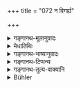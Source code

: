 +++
title = "072 न विगर्ह्य"

+++

<details><summary>गङ्गानथ-मूलानुवादः</summary>

He shall hot carry on a wrangling conversatioh. He shall not wear a garland outside. Riding on the back of cows and oxen is altogether deprecated.—(72)
</details>

<details><summary>मेधातिथिः</summary>

अभिनिवेशेन पणबन्धादिना यल् लौकिकेषु शास्त्रेषु वार्थेष्व् इतरेतरं जल्पनम् अहोपुरुषिका या, सा **विगृह्य कथा** । **बहिर्माल्यम्** । वाससो बहिः कण्ठस्थां स्रजं वाससा छादयेत् । तथा च समाचारः ।

- <u>अपरे</u> बहिर् इत्य् अनावृतो देश उच्यते । तत्र नगररथ्यादौ न प्रकटमाल्यो भ्राम्येद् इत्य् आहुः । 

- <u>अथ वा</u> बहिर्गन्धं **बहिर्माल्यम्**, यस्य गन्धो नातिसंवेद्यते । एवं स्मृत्यन्तरम्- "नागन्धां स्रजं धारयेद् अन्यत्र हिरण्मय्या" इति । **गवां च** **पृष्ठे यानं** पर्याणं विना साक्षाद् गवारोहणं प्रतिषिध्यते । **सर्वथेति** । पर्याणाद्यन्तराये ऽपि गन्त्र्यादियुक्ते ऽपृष्ठयानत्वाद् अप्रतिषेधः ॥ ४.७२ ॥
</details>

<details><summary>गङ्गानथ-भाष्यानुवादः</summary>

When, either in ordinary conversation or in literary discussions, one talks with passion and lays a wager, and so forth, always trying to show himself off,—this is what is called ‘*wrangling conversation*.’

‘*Garland outside*;’—*i.e*., if the garland happen to be above the clothing, it should be hidden with a piece of cloth. Such is the custom also.

Others have explained ‘outside’ to mean an open public place. The sense of the text in that case would be that one should not wander about in public places, as the road, &c., with a garland too obtrusively worn.

Or, ‘*bahirmālya*’ may mean that whose fragrance has gone out; *i.e*., whose odour is not felt. Says another Smṛti text—‘One should not wear an odourless garland, except that made of gold.’

‘*Riding on the back of cows*’— What is forbidden is riding on the bare back, without a saddle.—‘*Altogether*.’ When a saddle has been put on, or the animal has been harnessed to the cart, &c., then it would not be ‘riding on the back;’ and hence these are not forbidden.—(72)
</details>

<details><summary>गङ्गानथ-टिप्पन्यः</summary>

‘*Vahirmālyam*’—‘Garland over the dress’ (Medhātithi);—‘garland over the
head’ (Kullūka);—‘garland on public roads and such uncovered places’
(‘others’ in Medhātithi);—or ‘garland without scent’ (‘others’ in
Medhātithi).

This verse is quoted in *Saṃskāramayūkha* (p. 72), which adds that going
on carts drawn by bullocks is only *slightly* reprehensible (not
*sarvathā*, wholly, reprehensible, as riding on their back is).
</details>

<details><summary>गङ्गानथ-तुल्य-वाक्यानि</summary>

*Gautama* (9.33).—‘Blowing fire with the mouth, wrangling conversation,
obtrusive wearing of garlands and sandal-paste, touching of unclean
things, eating with his wife...... these he shall avoid.’

*Baudhāyana* (2.3.30).—‘He shall not wear the garland obtrusively.’

*Āpastamba* (1.32-5).—‘He shall wear garlands and sandal-paste
unobtrusively.’

*Viṣṇu* (71.22).—‘He shall not wear such garland as is either entirely
devoid of fragrance or one whose fragrance is very strong, or which is
red.’
</details>

<details><summary>Bühler</summary>

072	Let him not wrangle; let him not wear a garland over (his hair). To ride on the back of cows (or of oxen) is anyhow a blamable act.
</details>
